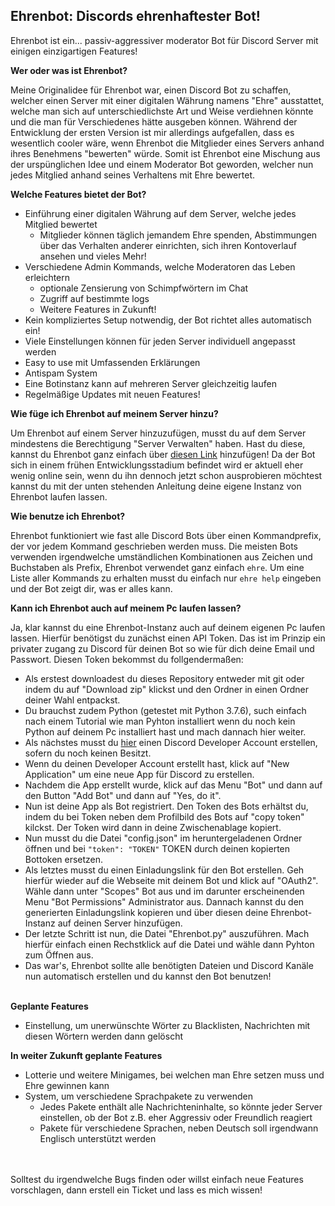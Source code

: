 ## Ehrenbot: Discords ehrenhaftester Bot!
Ehrenbot ist ein... passiv-aggressiver moderator Bot für Discord Server mit einigen einzigartigen Features!


**Wer oder was ist Ehrenbot?**

Meine Originalidee für Ehrenbot war, einen Discord Bot zu schaffen, welcher einen Server mit einer digitalen Währung namens "Ehre" ausstattet, welche man sich auf unterschiedlichste Art und Weise verdiehnen könnte und die man für Verschiedenes hätte ausgeben können. Während der Entwicklung der ersten Version ist mir allerdings aufgefallen, dass es wesentlich cooler wäre, wenn Ehrenbot die Mitglieder eines Servers anhand ihres Benehmens "bewerten" würde. Somit ist Ehrenbot eine Mischung aus der urspünglichen Idee und einem Moderator Bot geworden, welcher nun jedes Mitglied anhand seines Verhaltens mit Ehre bewertet. 

**Welche Features bietet der Bot?**

* Einführung einer digitalen Währung auf dem Server, welche jedes Mitglied bewertet
  * Mitglieder können täglich jemandem Ehre spenden, Abstimmungen über das Verhalten anderer einrichten, sich ihren Kontoverlauf ansehen und vieles Mehr!
* Verschiedene Admin Kommands, welche Moderatoren das Leben erleichtern
  * optionale Zensierung von Schimpfwörtern im Chat
  * Zugriff auf bestimmte logs
  * Weitere Features in Zukunft!
* Kein kompliziertes Setup notwendig, der Bot richtet alles automatisch ein!
* Viele Einstellungen können für jeden Server individuell angepasst werden
* Easy to use mit Umfassenden Erklärungen
* Antispam System
* Eine Botinstanz kann auf mehreren Server gleichzeitig laufen
* Regelmäßige Updates mit neuen Features!

**Wie füge ich Ehrenbot auf meinem Server hinzu?**

Um Ehrenbot auf einem Server hinzuzufügen, musst du auf dem Server mindestens die Berechtigung "Server Verwalten" haben. Hast du diese, kannst du Ehrenbot ganz einfach über [diesen Link](https://discord.com/api/oauth2/authorize?client_id=733037111258775582&permissions=8&scope=bot "Ehrenbot hinzufügen") hinzufügen! Da der Bot sich in einem frühen Entwicklungsstadium befindet wird er aktuell eher wenig online sein, wenn du ihn dennoch jetzt schon ausprobieren möchtest kannst du mit der unten stehenden Anleitung deine eigene Instanz von Ehrenbot laufen lassen.

**Wie benutze ich Ehrenbot?**

Ehrenbot funktioniert wie fast alle Discord Bots über einen Kommandprefix, der vor jedem Kommand geschrieben werden muss. Die meisten Bots verwenden irgendwelche umständlichen Kombinationen aus Zeichen und Buchstaben als Prefix, Ehrenbot verwendet ganz einfach `ehre`. Um eine Liste aller Kommands zu erhalten musst du einfach nur `ehre help` eingeben und der Bot zeigt dir, was er alles kann.

**Kann ich Ehrenbot auch auf meinem Pc laufen lassen?**

Ja, klar kannst du eine Ehrenbot-Instanz auch auf deinem eigenen Pc laufen lassen. Hierfür benötigst du zunächst einen API Token. Das ist im Prinzip ein privater zugang zu Discord für deinen Bot so wie für dich deine Email und Passwort. Diesen Token bekommst du follgendermaßen:
* Als erstest downloadest du dieses Repository entweder mit git oder indem du auf "Download zip" klickst und den Ordner in einen Ordner deiner Wahl entpackst.
* Du brauchst zudem Python (getestet mit Python 3.7.6), such einfach nach einem Tutorial wie man Pyhton installiert wenn du noch kein Python auf deinem Pc installiert hast und mach dannach hier weiter.
* Als nächstes musst du [hier](https://discord.com/developers/) einen Discord Developer Account erstellen, sofern du noch keinen Besitzt.
* Wenn du deinen Developer Account erstellt hast, klick auf "New Application" um eine neue App für Discord zu erstellen.
* Nachdem die App erstellt wurde, klick auf das Menu "Bot" und dann auf den Button "Add Bot" und dann auf "Yes, do it".
* Nun ist deine App als Bot registriert. Den Token des Bots erhältst du, indem du bei Token neben dem Profilbild des Bots auf "copy token" kilckst. Der Token wird dann in deine Zwischenablage kopiert.
* Nun musst du die Datei "config.json" im heruntergeladenen Ordner öffnen und bei `"token": "TOKEN"` TOKEN durch deinen kopierten Bottoken ersetzen.
* Als letztes musst du einen Einladungslink für den Bot erstellen. Geh hierfür wieder auf die Webseite mit deinem Bot und klick auf "OAuth2". Wähle dann unter "Scopes" Bot aus und im darunter erscheinenden Menu "Bot Permissions" Administrator aus. Dannach kannst du den generierten Einladungslink kopieren und über diesen deine Ehrenbot-Instanz auf deinen Server hinzufügen.
* Der letzte Schritt ist nun, die Datei "Ehrenbot.py" auszuführen. Mach hierfür einfach einen Rechstklick auf die Datei und wähle dann Pyhton zum Öffnen aus.
* Das war's, Ehrenbot sollte alle benötigten Dateien und Discord Kanäle nun automatisch erstellen und du kannst den Bot benutzen!

\
**Geplante Features**

* Einstellung, um unerwünschte Wörter zu Blacklisten, Nachrichten mit diesen Wörtern werden dann gelöscht

**In weiter Zukunft geplante Features**

* Lotterie und weitere Minigames, bei welchen man Ehre setzen muss und Ehre gewinnen kann
* System, um verschiedene Sprachpakete zu verwenden
  * Jedes Pakete enthält alle Nachrichteninhalte, so könnte jeder Server einstellen, ob der Bot z.B. eher Aggressiv oder Freundlich reagiert
  * Pakete für verschiedene Sprachen, neben Deutsch soll irgendwann Englisch unterstützt werden
  
\
\
Solltest du irgendwelche Bugs finden oder willst einfach neue Features vorschlagen, dann erstell ein Ticket und lass es mich wissen!

